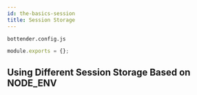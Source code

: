 ```yaml
---
id: the-basics-session
title: Session Storage
---
```


`bottender.config.js`

```js
module.exports = {};
```

## Using Different Session Storage Based on NODE_ENV
